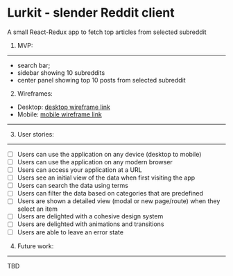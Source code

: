 Lurkit - slender Reddit client
===
A small React-Redux app to fetch top articles from selected subreddit

1. MVP:
---
* search bar;
* sidebar showing 10 subreddits
* center panel showing top 10 posts from selected subreddit

2. Wireframes:
* Desktop: [desktop wireframe link]()
* Mobile: [mobile wireframe link]()
---

3. User stories:
---
* [ ] Users can use the application on any device (desktop to mobile)
* [ ] Users can use the application on any modern browser
* [ ] Users can access your application at a URL
* [ ] Users see an initial view of the data when first visiting the app
* [ ] Users can search the data using terms
* [ ] Users can filter the data based on categories that are predefined
* [ ] Users are shown a detailed view (modal or new page/route) when they select an item
* [ ] Users are delighted with a cohesive design system
* [ ] Users are delighted with animations and transitions
* [ ] Users are able to leave an error state

4. Future work:
---
TBD
